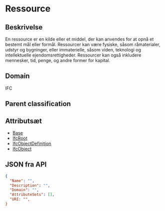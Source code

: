# Ressource

## Beskrivelse

En ressource er en kilde eller et middel, der kan anvendes for at opnå et bestemt mål eller formål. Ressourcer kan være fysiske, såsom råmaterialer, udstyr og bygninger, eller immaterielle, såsom viden, teknologi og intellektuelle ejendomsrettigheder. Ressourcer kan også inkludere mennesker, tid, penge, og andre former for kapital.

## Domain

IFC

## Parent classification

## Attributsæt

- [Base](../../../GroupsOfAttributes/Base.md)
- [IfcRoot](../../../GroupsOfAttributes/IfcRoot.md)
- [IfcObjectDefinition](../../../GroupsOfAttributes/IfcObjectDefinition.md)
- [IfcObject](../../../GroupsOfAttributes/IfcObject.md)

## JSON fra API

```json
{
  "Name": "",
  "Description": "",
  "Domain": "",
  "AttributeSets": [],
  "URI: "",
}
```
